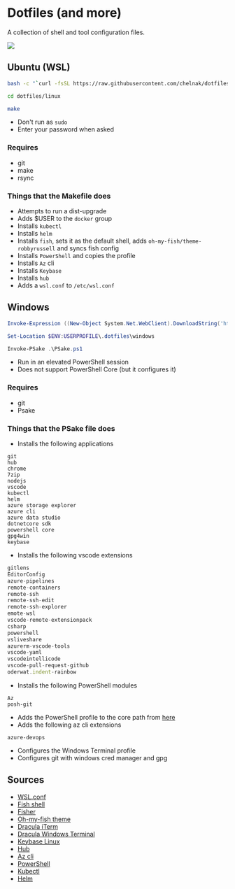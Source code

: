 # Dotfiles (and more)

A collection of shell and tool configuration files.

![](https://cultofthepartyparrot.com/parrots/hd/laptop_parrot.gif)

## Ubuntu (WSL)

```bash
bash -c "`curl -fsSL https://raw.githubusercontent.com/chelnak/dotfiles/master/linux/install.sh`"

cd dotfiles/linux

make
```
* Don't run as `sudo`
* Enter your password when asked

### Requires
* git
* make
* rsync

### Things that the Makefile does
* Attempts to run a dist-upgrade
* Adds $USER to the `docker` group
* Installs `kubectl`
* Installs `helm`
* Installs `fish`, sets it as the default shell, adds `oh-my-fish/theme-robbyrussell` and syncs fish config
* Installs `PowerShell` and copies the profile
* Installs `Az` cli
* Installs `Keybase`
* Installs `hub`
* Adds a `wsl.conf` to `/etc/wsl.conf`

## Windows

```PowerShell
Invoke-Expression ((New-Object System.Net.WebClient).DownloadString('https://raw.githubusercontent.com/chelnak/dotfiles/master/windows/install.ps1'))

Set-Location $ENV:USERPROFILE\.dotfiles\windows

Invoke-PSake .\PSake.ps1

```

* Run in an elevated PowerShell session
* Does not support PowerShell Core (but it configures it)

### Requires
* git
* Psake

### Things that the PSake file does
* Installs the following applications
```
git
hub
chrome
7zip
nodejs
vscode
kubectl
helm
azure storage explorer
azure cli
azure data studio
dotnetcore sdk
powershell core
gpg4win
keybase
```
* Installs the following vscode extensions
```javascript
gitlens
EditorConfig
azure-pipelines
remote-containers
remote-ssh
remote-ssh-edit
remote-ssh-explorer
emote-wsl
vscode-remote-extensionpack
csharp
powershell
vsliveshare
azurerm-vscode-tools
vscode-yaml
vscodeintellicode
vscode-pull-request-github
oderwat.indent-rainbow
```
* Installs the following PowerShell modules
```
Az
posh-git
```
* Adds the PowerShell profile to the core path from [here](linux/config/powershell)
* Adds the following az cli extensions
```
azure-devops
```
* Configures the Windows Terminal profile
* Configures git with windows cred manager and gpg

## Sources

* [WSL.conf](https://devblogs.microsoft.com/commandline/automatically-configuring-wsl/)
* [Fish shell](https://github.com/fish-shell/fish-shell)
* [Fisher](https://github.com/jorgebucaran/fisher)
* [Oh-my-fish theme](https://github.com/oh-my-fish/theme-robbyrussell)
* [Dracula iTerm](https://github.com/dracula/iterm)
* [Dracula Windows Terminal](https://github.com/dracula/windows-terminal)
* [Keybase Linux](https://keybase.io/docs/the_app/install_linux)
* [Hub](https://hub.github.com/)
* [Az cli](https://docs.microsoft.com/en-us/cli/azure/install-azure-cli-apt?view=azure-cli-latest)
* [PowerShell](https://docs.microsoft.com/en-us/powershell/scripting/install/installing-powershell-core-on-linux?view=powershell-6)
* [Kubectl](https://kubernetes.io/docs/tasks/tools/install-kubectl/#install-using-native-package-management)
* [Helm](https://helm.sh/docs/using_helm/#from-script)
